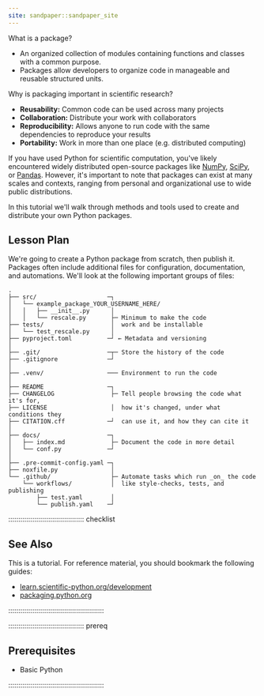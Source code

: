 ```yaml
---
site: sandpaper::sandpaper_site
---
```


What is a package?
* An organized collection of modules containing functions and classes with a common purpose.
* Packages allow developers to organize code in manageable and reusable structured units.

Why is packaging important in scientific research?

* **Reusability:** Common code can be used across many projects
* **Collaboration:** Distribute your work with collaborators
* **Reproducibility:** Allows anyone to run code with the same dependencies to reproduce your results
* **Portability:** Work in more than one place (e.g. distributed computing)

If you have used Python for scientific computation, you've likely encountered widely distributed open-source packages like [NumPy](https://numpy.org/), [SciPy](https://scipy.org/), or [Pandas](https://pandas.pydata.org/). However, it's important to note that packages can exist at many scales and contexts, ranging from personal and organizational use to wide public distributions.

In this tutorial we'll walk through methods and tools used to create and distribute your own Python packages.

## Lesson Plan

We're going to create a Python package from scratch, then publish it. Packages often include additional files for configuration, documentation, and automations. We'll look at the following important groups of files:

```files
.
├── src/                    ─┐
│   └── example_package_YOUR_USERNAME_HERE/
│   │   ├── __init__.py      │
│   │   └── rescale.py       ├─ Minimum to make the code
├── tests/                   │  work and be installable
│   └── test_rescale.py      │
├── pyproject.toml          ─┘ ← Metadata and versioning
│
├── .git/                   ─┬─ Store the history of the code
├── .gitignore              ─┘
│
├── .venv/                  ─── Environment to run the code
│
├── README                  ─┐
├── CHANGELOG                ├─ Tell people browsing the code what it's for,
├── LICENSE                  │  how it's changed, under what conditions they
├── CITATION.cff            ─┘  can use it, and how they can cite it
│
├── docs/                   ─┐
│   ├── index.md             ├─ Document the code in more detail
│   └── conf.py             ─┘
│
├── .pre-commit-config.yaml ─┐
├── noxfile.py               │
└── .github/                 ├─ Automate tasks which run _on_ the code
    └── workflows/           │  like style-checks, tests, and publishing
        ├── test.yaml        │
        └── publish.yaml    ─┘
```

:::::::::::::::::::::::::::::::::::::: checklist 

## See Also

This is a tutorial. For reference material, you should bookmark the following guides:

- [learn.scientific-python.org/development](https://learn.scientific-python.org/development)
- [packaging.python.org](https://packaging.python.org)

::::::::::::::::::::::::::::::::::::::::::::::::

:::::::::::::::::::::::::::::::::::::: prereq 

## Prerequisites

* Basic Python

::::::::::::::::::::::::::::::::::::::::::::::::
